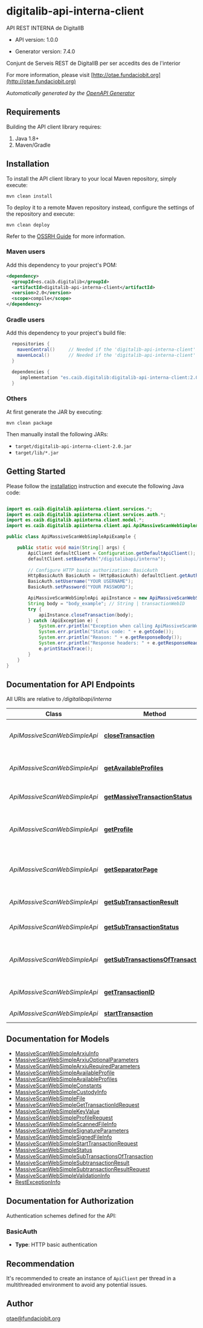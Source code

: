 # digitalib-api-interna-client

API REST INTERNA de DigitalIB

- API version: 1.0.0

- Generator version: 7.4.0

Conjunt de Serveis REST de DigitalIB per ser accedits des de l'interior

  For more information, please visit [http://otae.fundaciobit.org](http://otae.fundaciobit.org)

*Automatically generated by the [OpenAPI Generator](https://openapi-generator.tech)*

## Requirements

Building the API client library requires:

1. Java 1.8+
2. Maven/Gradle

## Installation

To install the API client library to your local Maven repository, simply execute:

```shell
mvn clean install
```

To deploy it to a remote Maven repository instead, configure the settings of the repository and execute:

```shell
mvn clean deploy
```

Refer to the [OSSRH Guide](http://central.sonatype.org/pages/ossrh-guide.html) for more information.

### Maven users

Add this dependency to your project's POM:

```xml
<dependency>
  <groupId>es.caib.digitalib</groupId>
  <artifactId>digitalib-api-interna-client</artifactId>
  <version>2.0</version>
  <scope>compile</scope>
</dependency>
```

### Gradle users

Add this dependency to your project's build file:

```groovy
  repositories {
    mavenCentral()     // Needed if the 'digitalib-api-interna-client' jar has been published to maven central.
    mavenLocal()       // Needed if the 'digitalib-api-interna-client' jar has been published to the local maven repo.
  }

  dependencies {
     implementation "es.caib.digitalib:digitalib-api-interna-client:2.0"
  }
```

### Others

At first generate the JAR by executing:

```shell
mvn clean package
```

Then manually install the following JARs:

- `target/digitalib-api-interna-client-2.0.jar`
- `target/lib/*.jar`

## Getting Started

Please follow the [installation](#installation) instruction and execute the following Java code:

```java

import es.caib.digitalib.apiinterna.client.services.*;
import es.caib.digitalib.apiinterna.client.services.auth.*;
import es.caib.digitalib.apiinterna.client.model.*;
import es.caib.digitalib.apiinterna.client.api.ApiMassiveScanWebSimpleApi;

public class ApiMassiveScanWebSimpleApiExample {

    public static void main(String[] args) {
        ApiClient defaultClient = Configuration.getDefaultApiClient();
        defaultClient.setBasePath("/digitalibapi/interna");
        
        // Configure HTTP basic authorization: BasicAuth
        HttpBasicAuth BasicAuth = (HttpBasicAuth) defaultClient.getAuthentication("BasicAuth");
        BasicAuth.setUsername("YOUR USERNAME");
        BasicAuth.setPassword("YOUR PASSWORD");

        ApiMassiveScanWebSimpleApi apiInstance = new ApiMassiveScanWebSimpleApi(defaultClient);
        String body = "body_example"; // String | transactionWebID
        try {
            apiInstance.closeTransaction(body);
        } catch (ApiException e) {
            System.err.println("Exception when calling ApiMassiveScanWebSimpleApi#closeTransaction");
            System.err.println("Status code: " + e.getCode());
            System.err.println("Reason: " + e.getResponseBody());
            System.err.println("Response headers: " + e.getResponseHeaders());
            e.printStackTrace();
        }
    }
}

```

## Documentation for API Endpoints

All URIs are relative to */digitalibapi/interna*

Class | Method | HTTP request | Description
------------ | ------------- | ------------- | -------------
*ApiMassiveScanWebSimpleApi* | [**closeTransaction**](docs/ApiMassiveScanWebSimpleApi.md#closeTransaction) | **POST** /secure/apimassivescanwebsimple/v1/closeTransaction | Tanca una transacció a partir del seu transaccionWebID
*ApiMassiveScanWebSimpleApi* | [**getAvailableProfiles**](docs/ApiMassiveScanWebSimpleApi.md#getAvailableProfiles) | **POST** /secure/apimassivescanwebsimple/v1/getAvailableProfiles | Retorna els Perfils Disponibles per aquest usuari aplicacio
*ApiMassiveScanWebSimpleApi* | [**getMassiveTransactionStatus**](docs/ApiMassiveScanWebSimpleApi.md#getMassiveTransactionStatus) | **POST** /secure/apimassivescanwebsimple/v1/getMassiveTransactionStatus | Retorna l&#39;estat d&#39;una transacció massiva
*ApiMassiveScanWebSimpleApi* | [**getProfile**](docs/ApiMassiveScanWebSimpleApi.md#getProfile) | **POST** /secure/apimassivescanwebsimple/v1/getProfile | Retorna el PDF que s&#39;ha de ficar entre els diferents documents a escanejar
*ApiMassiveScanWebSimpleApi* | [**getSeparatorPage**](docs/ApiMassiveScanWebSimpleApi.md#getSeparatorPage) | **POST** /secure/apimassivescanwebsimple/v1/getSeparatorPage | Retorna el PDF que s&#39;ha de ficar entre els diferents documents a escanejar
*ApiMassiveScanWebSimpleApi* | [**getSubTransactionResult**](docs/ApiMassiveScanWebSimpleApi.md#getSubTransactionResult) | **POST** /secure/apimassivescanwebsimple/v1/getSubTransactionResult | Retorna els resultats d&#39;una subtransacció.
*ApiMassiveScanWebSimpleApi* | [**getSubTransactionStatus**](docs/ApiMassiveScanWebSimpleApi.md#getSubTransactionStatus) | **POST** /secure/apimassivescanwebsimple/v1/getSubTransactionStatus | Retorna l&#39;estat d&#39;una subtransacció.
*ApiMassiveScanWebSimpleApi* | [**getSubTransactionsOfTransaction**](docs/ApiMassiveScanWebSimpleApi.md#getSubTransactionsOfTransaction) | **POST** /secure/apimassivescanwebsimple/v1/getSubTransactionsOfTransaction | Retorna el PDF que s&#39;ha de ficar entre els diferents documents a escanejar
*ApiMassiveScanWebSimpleApi* | [**getTransactionID**](docs/ApiMassiveScanWebSimpleApi.md#getTransactionID) | **POST** /secure/apimassivescanwebsimple/v1/getTransactionID | Retorna una transacció a partir de l&#39;identificador
*ApiMassiveScanWebSimpleApi* | [**startTransaction**](docs/ApiMassiveScanWebSimpleApi.md#startTransaction) | **POST** /secure/apimassivescanwebsimple/v1/startTransaction | Posa en marxa una transacció


## Documentation for Models

 - [MassiveScanWebSimpleArxiuInfo](docs/MassiveScanWebSimpleArxiuInfo.md)
 - [MassiveScanWebSimpleArxiuOptionalParameters](docs/MassiveScanWebSimpleArxiuOptionalParameters.md)
 - [MassiveScanWebSimpleArxiuRequiredParameters](docs/MassiveScanWebSimpleArxiuRequiredParameters.md)
 - [MassiveScanWebSimpleAvailableProfile](docs/MassiveScanWebSimpleAvailableProfile.md)
 - [MassiveScanWebSimpleAvailableProfiles](docs/MassiveScanWebSimpleAvailableProfiles.md)
 - [MassiveScanWebSimpleConstants](docs/MassiveScanWebSimpleConstants.md)
 - [MassiveScanWebSimpleCustodyInfo](docs/MassiveScanWebSimpleCustodyInfo.md)
 - [MassiveScanWebSimpleFile](docs/MassiveScanWebSimpleFile.md)
 - [MassiveScanWebSimpleGetTransactionIdRequest](docs/MassiveScanWebSimpleGetTransactionIdRequest.md)
 - [MassiveScanWebSimpleKeyValue](docs/MassiveScanWebSimpleKeyValue.md)
 - [MassiveScanWebSimpleProfileRequest](docs/MassiveScanWebSimpleProfileRequest.md)
 - [MassiveScanWebSimpleScannedFileInfo](docs/MassiveScanWebSimpleScannedFileInfo.md)
 - [MassiveScanWebSimpleSignatureParameters](docs/MassiveScanWebSimpleSignatureParameters.md)
 - [MassiveScanWebSimpleSignedFileInfo](docs/MassiveScanWebSimpleSignedFileInfo.md)
 - [MassiveScanWebSimpleStartTransactionRequest](docs/MassiveScanWebSimpleStartTransactionRequest.md)
 - [MassiveScanWebSimpleStatus](docs/MassiveScanWebSimpleStatus.md)
 - [MassiveScanWebSimpleSubTransactionsOfTransaction](docs/MassiveScanWebSimpleSubTransactionsOfTransaction.md)
 - [MassiveScanWebSimpleSubtransactionResult](docs/MassiveScanWebSimpleSubtransactionResult.md)
 - [MassiveScanWebSimpleSubtransactionResultRequest](docs/MassiveScanWebSimpleSubtransactionResultRequest.md)
 - [MassiveScanWebSimpleValidationInfo](docs/MassiveScanWebSimpleValidationInfo.md)
 - [RestExceptionInfo](docs/RestExceptionInfo.md)


<a id="documentation-for-authorization"></a>
## Documentation for Authorization


Authentication schemes defined for the API:
<a id="BasicAuth"></a>
### BasicAuth


- **Type**: HTTP basic authentication


## Recommendation

It's recommended to create an instance of `ApiClient` per thread in a multithreaded environment to avoid any potential issues.

## Author

otae@fundaciobit.org

